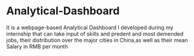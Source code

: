 # Analytical-Dashboard
It is a webpage-based Analytical Dashboard I developed during my internship that can take input of skills and predent and most demended jobs, their distribution over the major cities in China,as well as their mean Salary in RMB per month

